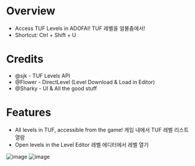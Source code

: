 # Overview
- Access TUF Levels in ADOFAI! TUF 레벨을 얼불춤에서!
- Shortcut: Ctrl + Shift + U

# Credits
- @sjk - TUF Levels API
- @Flower - DirectLevel (Level Download & Load in Editor)
- @Sharky - UI & All the good stuff

# Features
- All levels in TUF, accessible from the game! 게임 내에서 TUF 레벨 리스트 열람
- Open levels in the Level Editor 레벨 에디터에서 레벨 열기

![image](https://github.com/fangshenghan/TUFHelper-Mod/assets/65276988/a3423965-5d8a-4a01-aafc-02748e887069)
![image](https://github.com/fangshenghan/TUFHelper-Mod/assets/65276988/48706685-28b2-491a-ae4a-d9f2b04c8f34)
